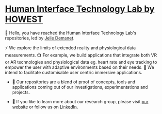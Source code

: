 # [Human Interface Technology Lab by HOWEST](https://hitlab.be)

👋 Hello, you have reached the Human Interface Technology Lab's repositories, led by [Jelle Demanet](https://be.linkedin.com/in/jelle-demanet-51a5223a]).


:zap: We explore the limits of extended reality and physiological data measurements.
:tv: For example, we build applications that integrate both VR or AR technologies and physiological data eg. heart rate and eye tracking to empower the user with adaptive environments based on their needs.
:man_dancing: We intend to facilitate customisable user centric immersive applications.


- :toolbox: Our repositories are a blend of proof of concepts, tools and applications coming out of our investigations, experimentations and projects.

- :newspaper: If you like to learn more about our research group, please visit [our website](https://hitlab.be) or follow us on [LinkedIn](https://www.linkedin.com/company/hitlab-howest).
